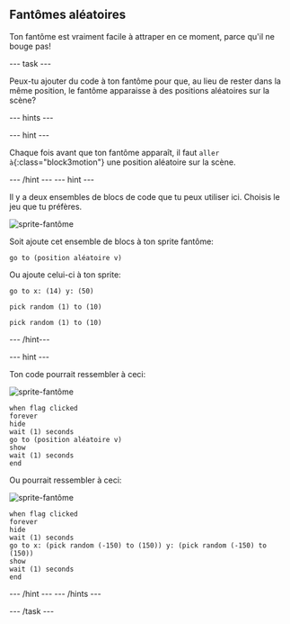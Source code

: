 ## Fantômes aléatoires

Ton fantôme est vraiment facile à attraper en ce moment, parce qu'il ne bouge pas!

--- task ---

Peux-tu ajouter du code à ton fantôme pour que, au lieu de rester dans la même position, le fantôme apparaisse à des positions aléatoires sur la scène?

--- hints ---


--- hint ---

Chaque fois avant que ton fantôme apparaît, il faut `aller à`{:class="block3motion"} une position aléatoire sur la scène.

--- /hint --- --- hint ---

Il y a deux ensembles de blocs de code que tu peux utiliser ici. Choisis le jeu que tu préfères.

![sprite-fantôme](images/ghost-sprite.png)

Soit ajoute cet ensemble de blocs à ton sprite fantôme:

```blocks3
go to (position aléatoire v)
```

Ou ajoute celui-ci à ton sprite:

```blocks3
go to x: (14) y: (50)

pick random (1) to (10)

pick random (1) to (10)
```

--- /hint---

--- hint ---

Ton code pourrait ressembler à ceci:

![sprite-fantôme](images/ghost-sprite.png)

```blocks3
when flag clicked
forever
hide
wait (1) seconds
go to (position aléatoire v)
show
wait (1) seconds
end
```

Ou pourrait ressembler à ceci:

![sprite-fantôme](images/ghost-sprite.png)

```blocks3
when flag clicked
forever
hide
wait (1) seconds
go to x: (pick random (-150) to (150)) y: (pick random (-150) to (150))
show
wait (1) seconds
end
```

--- /hint --- --- /hints ---

--- /task ---